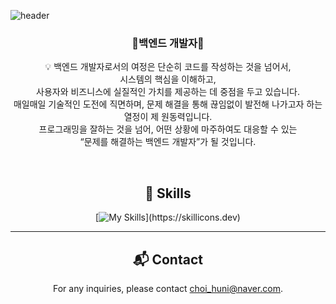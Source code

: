 
![header](https://capsule-render.vercel.app/api?type=waving&color=auto&height=300&section=header&text=Welcome&fontSize=90&animation=fadeIn&fontAlignY=38&desc=Huni's%20GitHub%20Profile&descAlignY=51&descAlign=62)
<div align="center">
<h3 align="center"> 🌱백엔드 개발자🌱</h3>

<p align="center">
💡 백엔드 개발자로서의 여정은 단순히 코드를 작성하는 것을 넘어서,  <br/> 시스템의 핵심을 이해하고,  <br/>사용자와 비즈니스에 실질적인 가치를 제공하는 데 중점을 두고 있습니다.  <br/>매일매일 기술적인 도전에 직면하며, 문제 해결을 통해 끊임없이 발전해 나가고자 하는 열정이 제 원동력입니다. <br/>
프로그래밍을 잘하는 것을 넘어, 어떤 상황에 마주하여도 대응할 수 있는 <br/> “문제를 해결하는 백엔드 개발자”가 될 것입니다.
</p>
</br>



## 📄 Skills
[![My Skills](https://skillicons.dev/icons?i=java,spring,gradle,html,js,jquery,jenkins,linux,mysql,rabbitmq,redis,)](https://skillicons.dev)

***

## 📬 Contact
For any inquiries, please contact [choi_huni@naver.com](mailto:choi_huni@naver.com).



<!--
**gwanghun-choi/gwanghun-choi** is a ✨ _special_ ✨ repository because its `README.md` (this file) appears on your GitHub profile.

Here are some ideas to get you started:

- 🔭 I’m currently working on ...
- 🌱 I’m currently learning ...
- 👯 I’m looking to collaborate on ...
- 🤔 I’m looking for help with ...
- 💬 Ask me about ...
- 📫 How to reach me: ...
- 😄 Pronouns: ...
- ⚡ Fun fact: ...
-->

